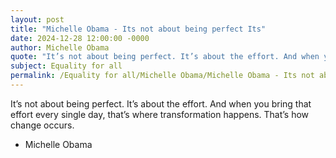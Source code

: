 ```yaml
---
layout: post
title: "Michelle Obama - Its not about being perfect Its"
date: 2024-12-28 12:00:00 -0000
author: Michelle Obama
quote: "It’s not about being perfect. It’s about the effort. And when you bring that effort every single day, that’s where transformation happens. That’s how change occurs."
subject: Equality for all
permalink: /Equality for all/Michelle Obama/Michelle Obama - Its not about being perfect Its
---
```


It’s not about being perfect. It’s about the effort. And when you bring that effort every single day, that’s where transformation happens. That’s how change occurs.

- Michelle Obama
